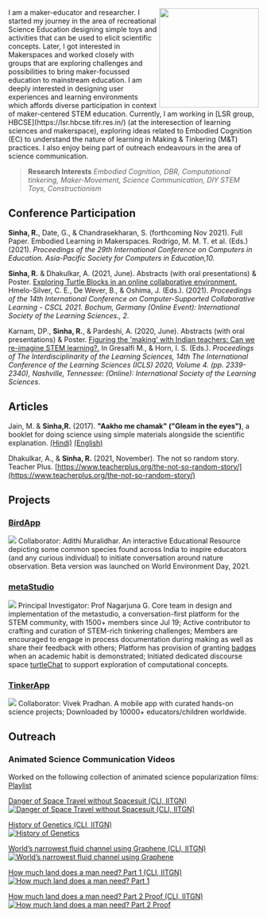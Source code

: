 <img src=".assets/../assets/img/pic-default.png" align="right" width="200">
I am a maker-educator and researcher. I started my journey in the area of recreational Science Education designing simple toys and activities that can be used to elicit scientific concepts. Later, I got interested in Makerspaces and worked closely with groups that are exploring challenges and possibilities to bring maker-focussed education to mainstream education.  
I am deeply interested in designing user experiences and learning environments which affords diverse participation in context of maker-centered STEM education. Currently, I am working in [LSR group, HBCSE](https://lsr.hbcse.tifr.res.in/) (at the interesection of learning sciences and makerspace), exploring ideas related to Embodied Cognition (EC) to understand the nature of learning in Making & Tinkering (M&T) practices. I also enjoy being part of outreach endeavours in the area of science communication.

> **Research Interests** _Embodied Cognition, DBR, Computational tinkering, Maker-Movement, Science Communication, DIY STEM Toys, Constructionism_

## Conference Participation

**Sinha, R.**, Date, G., & Chandrasekharan, S. (forthcoming Nov 2021). Full Paper. Embodied Learning in Makerspaces. Rodrigo, M. M. T. et al. (Eds.) (2021). _Proceedings of the 29th International Conference on Computers in Education. Asia-Pacific Society for Computers in Education,10._

**Sinha, R.** & Dhakulkar, A. (2021, June).  Abstracts (with oral presentations) & Poster. [Exploring Turtle Blocks in an online collaborative environment.](https://repository.isls.org/handle/1/7330) Hmelo-Silver, C. E., De Wever, B., & Oshima, J. (Eds.). (2021). _Proceedings of the 14th International Conference on Computer-Supported Collaborative Learning - CSCL 2021. Bochum, Germany (Online Event): International Society of the Learning Sciences., 2._

Karnam, DP., **Sinha, R.**, & Pardeshi, A. (2020, June). Abstracts (with oral presentations) & Poster. [Figuring the 'making' with Indian teachers: Can we re-imagine STEM learning?.](https://repository.isls.org/handle/1/6549) In Gresalfi M., & Horn, I. S. (Eds.). _Proceedings of The Interdisciplinarity of the Learning Sciences, 14th The International Conference of the Learning Sciences (ICLS) 2020, Volume 4. (pp. 2339-2340), Nashville, Tennessee: (Online): International Society of the Learning Sciences._

## Articles

Jain, M. & **Sinha,R.** (2017). **"Aakho me chamak" ("Gleam in the eyes")**, a booklet for doing science using simple materials alongside the scientific explanation. [(Hindi)](./assets/pdf/1-2.pdf) [(English)](./assets/pdf/1-1.pdf)

Dhakulkar, A., & **Sinha, R.** (2021, November). The not so random story. Teacher Plus. [https://www.teacherplus.org/the-not-so-random-story/](https://www.teacherplus.org/the-not-so-random-story/)

## Projects

### [BirdApp](https://birds.hbcse.tifr.res.in/)
[![](./assets/img/birdapp.png)](https://birds.hbcse.tifr.res.in/)
Collaborator: Adithi Muralidhar. An interactive Educational Resource depicting some common species found across India to inspire educators (and any curious individual) to initiate conversation around nature observation. Beta version was launched on World Environment Day, 2021. 

### [metaStudio](https://metastudio.org)
[![](./assets/img/metaStudio.png)](https://metastudio.org)
Principal Investigator: Prof Nagarjuna G. Core team in design and implementation of the metastudio, a conversation-first platform for the STEM community, with 1500+ members since Jul 19; Active contributor to crafting and curation of STEM-rich tinkering challenges; Members are encouraged to engage in process documentation during making as well as share their feedback with others; Platform has provision of granting [badges](https://metastudio.org/badges) when an academic habit is demonstrated; Initiated dedicated discourse space [turtleChat](https://metastudio.org/c/turtlechat/35) to support exploration of computational concepts.

### [TinkerApp](https://tinkerapp.github.io/)
[![](./assets/img/tinkerapp.png)](https://tinkerapp.github.io/)
Collaborator: Vivek Pradhan. A mobile app with curated hands-on science projects; Downloaded by 10000+ educators/children worldwide.

## Outreach

### Animated Science Communication Videos

Worked on the following collection of animated science popularization films:  [Playlist](https://www.youtube.com/watch?v=b0NM_mjo7QE&list=PLTtqYIBJI7Zd2itCZNZVNRgToOwJFhYGs)

[Danger of Space Travel without Spacesuit (CLI, IITGN)](https://www.youtube.com/watch?v=9qZQOJ-eMf8&list=PLTtqYIBJI7Zd2itCZNZVNRgToOwJFhYGs&index=6)  
[![Danger of Space Travel without Spacesuit (CLI, IITGN)](/assets/img/th_ani_space.png)](https://www.youtube.com/watch?v=9qZQOJ-eMf8&list=PLTtqYIBJI7Zd2itCZNZVNRgToOwJFhYGs&index=6)

[History of Genetics (CLI, IITGN)](https://www.youtube.com/watch?v=ijx6G5GZOJ8&list=PLTtqYIBJI7Zd2itCZNZVNRgToOwJFhYGs&index=4)  
[![History of Genetics](/assets/img/th_ani_genetics.png)](https://www.youtube.com/watch?v=ijx6G5GZOJ8&list=PLTtqYIBJI7Zd2itCZNZVNRgToOwJFhYGs&index=4)

[World’s narrowest fluid channel using Graphene (CLI, IITGN)](https://www.youtube.com/watch?v=mbQahUMADIM&list=PLTtqYIBJI7Zd2itCZNZVNRgToOwJFhYGs&index=5)  
[![World’s narrowest fluid channel using Graphene](/assets/img/th_ani_narrow.png)](https://www.youtube.com/watch?v=mbQahUMADIM&list=PLTtqYIBJI7Zd2itCZNZVNRgToOwJFhYGs&index=5)

[How much land does a man need? Part 1 (CLI, IITGN)](https://www.youtube.com/watch?v=9H7-NEdJ6XA&list=PLTtqYIBJI7Zd2itCZNZVNRgToOwJFhYGs&index=8)  
[![How much land does a man need? Part 1](/assets/img/th_ani_land1.png)](https://www.youtube.com/watch?v=9H7-NEdJ6XA&list=PLTtqYIBJI7Zd2itCZNZVNRgToOwJFhYGs&index=8)

[How much land does a man need? Part 2 Proof (CLI, IITGN)](https://www.youtube.com/watch?v=lmcGF4lghc4&list=PLTtqYIBJI7Zd2itCZNZVNRgToOwJFhYGs&index=7)  
[![How much land does a man need? Part 2 Proof](/assets/img/th_ani_land2.png)](https://www.youtube.com/watch?v=lmcGF4lghc4&list=PLTtqYIBJI7Zd2itCZNZVNRgToOwJFhYGs&index=7)
